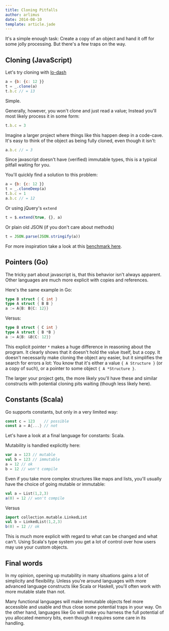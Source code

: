 ```yaml
---
title: Cloning Pitfalls
author: arlimus
date: 2014-08-10
template: article.jade
---
```


It's a simple enough task: Create a copy of an object and hand it off for some jolly processing. But there's a few traps on the way.

<span class="more"></span>

## Cloning (JavaScript)

Let's try cloning with [lo-dash](http://lodash.com/docs)

```javascript
a = {b: {c: 12 }}
t = _.clone(a)
t.b.c // = 13
```

Simple.

Generally, however, you won't clone and just read a value; Instead you'll most likely process it in some form:

```javascript
t.b.c = 3
```

Imagine a larger project where things like this happen deep in a code-cave. It's easy to think of the object as being fully cloned, even though it isn't:

```javascript
a.b.c // = 3
```

Since javascript doesn't have (verified) immutable types, this is a typical pitfall waiting for you.

You'll quickly find a solution to this problem:

```javascript
a = {b: {c: 12 }}
t = _.cloneDeep(a)
t.b.c = 1
a.b.c // = 12
```

Or using jQuery's `extend`

```javascript
t = $.extend(true, {}, a)
```

Or plain old JSON (if you don't care about methods)

```javascript
t = JSON.parse(JSON.stringify(a))
```

For more inspiration take a look at this [benchmark here](http://jsperf.com/deep-cloning-of-objects).

## Pointers (Go)

The tricky part about javascript is, that this behavior isn't always apparent. Other languages are much more explicit with copies and references.

Here's the same example in Go:

```go
type B struct { C int }
type A struct { B B }
a := A{B: B{C: 12}}
```

Versus:

```go
type B struct { C int }
type A struct { B *B }
a := A{B: &B{C: 12}}
```

This explicit pointer `*` makes a huge difference in reasoning about the program. It clearly shows that it doesn't hold the value itself, but a copy. It doesn't necessarily make cloning the object any easier, but it simplifies the search for errors a lot: You know that it's either a value `{ A Structure }` (or a copy of such), or a pointer to some object `{ A *Structure }`.

The larger your project gets, the more likely you'll have these and similar constructs with potential cloning pits waiting (though less likely here).


## Constants (Scala)

Go supports constants, but only in a very limited way:

```go
const c = 123    // possible
const a = A{...} // not
```

Let's have a look at a final language for constants: Scala.

Mutability is handled explicitly here:

```scala
var a = 123 // mutable
val b = 123 // immutable
a = 12 // ok
b = 12 // won't compile
```

Even if you take more complex structures like maps and lists, you'll usually have the choice of going mutable or immutable:

```scala
val a = List(1,2,3)
a(0) = 12 // won't compile
```

Versus

```scala
import collection.mutable.LinkedList
val b = LinkedList(1,2,3)
b(0) = 12 // ok
```

This is much more explicit with regard to what can be changed and what can't. Using Scala's type system you get a lot of control over how users may use your custom objects. 

## Final words

In my opinion, opening up mutability in many situations gains a lot of simplicity and flexibility. Unless you're around languages with more advanced language constructs like Scala or Haskell, you'll often work with more mutable state than not. 

Many functional languages will make immutable objects feel more accessible and usable and thus close some potential traps in your way. On the other hand, languages like Go will make you harness the full potential of you allocated memory bits, even though it requires some care in its handling.